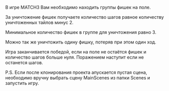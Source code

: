 В игре MATCH3 Вам необходимо находить группы фишек на поле. 

За уничтожение фишек получаете количество шагов равное количеству уничтоженных тайлов минус 2.

 Минимальное количество фишек в группе для уничтожения равно 3.

 Можно так же уничтожить одину фишку, потеряв при этом один ход.

 Игра заканчивается победой, если на поле не остаётся фишек и количество шагов больше нуля. Поражением наступит если не останется шагов. 

P.S. Если после клонирования проекта апускается пустая сцена, необходимо вручну выбрать сцену MainScenes из папки Scenes и запустить игру.
